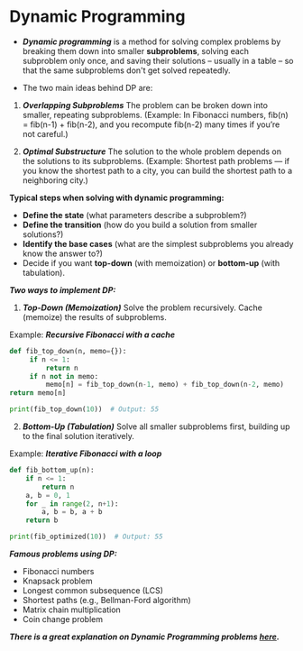 # Dynamic Programming


- ***Dynamic programming*** is a method for solving complex problems by breaking them down into smaller **subproblems**, solving each subproblem only once, and saving their solutions – usually in a table – so that the same subproblems don't get solved repeatedly.

- The two main ideas behind DP are:

1. ***Overlapping Subproblems***
The problem can be broken down into smaller, repeating subproblems.
(Example: In Fibonacci numbers, fib(n) = fib(n-1) + fib(n-2), and you recompute fib(n-2) many times if you’re not careful.)

2. ***Optimal Substructure***
The solution to the whole problem depends on the solutions to its subproblems.
(Example: Shortest path problems — if you know the shortest path to a city, you can build the shortest path to a neighboring city.)

**Typical steps when solving with dynamic programming:**

- **Define the state** (what parameters describe a subproblem?)
- **Define the transition** (how do you build a solution from smaller solutions?)
- **Identify the base cases** (what are the simplest subproblems you already know the answer to?)
- Decide if you want **top-down** (with memoization) or **bottom-up** (with tabulation).

***Two ways to implement DP:***

1. ***Top-Down (Memoization)***	Solve the problem recursively. Cache (memoize) the results of subproblems.

Example: ***Recursive Fibonacci with a cache***
   ```python
   def fib_top_down(n, memo={}):
        if n <= 1:
            return n
        if n not in memo:
            memo[n] = fib_top_down(n-1, memo) + fib_top_down(n-2, memo)
   return memo[n]

print(fib_top_down(10))  # Output: 55
```

2. ***Bottom-Up (Tabulation)***	Solve all smaller subproblems first, building up to the final solution iteratively.	

Example: ***Iterative Fibonacci with a loop***

```python
def fib_bottom_up(n):
    if n <= 1:
        return n
    a, b = 0, 1
    for _ in range(2, n+1):
        a, b = b, a + b
    return b

print(fib_optimized(10))  # Output: 55

```

***Famous problems using DP:***

- Fibonacci numbers
- Knapsack problem
- Longest common subsequence (LCS)
- Shortest paths (e.g., Bellman-Ford algorithm)
- Matrix chain multiplication
- Coin change problem

***There is a great explanation on Dynamic Programming problems [here](https://www.youtube.com/watch?v=aPQY__2H3tE).***